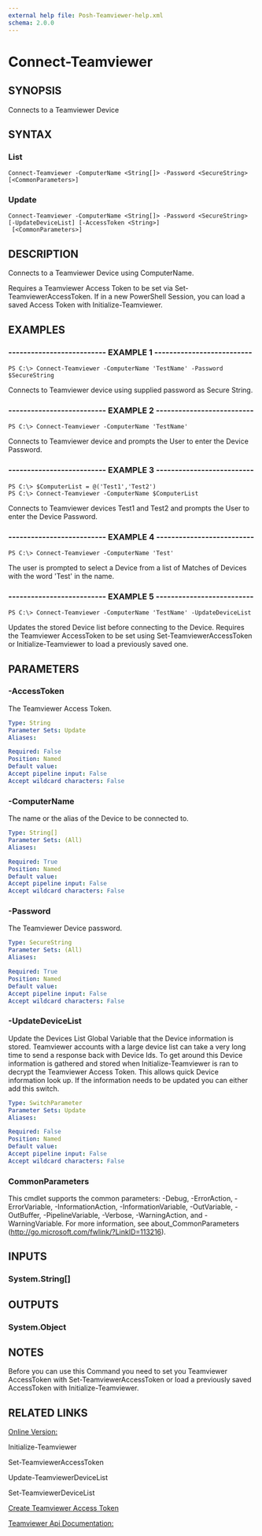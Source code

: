 ```yaml
---
external help file: Posh-Teamviewer-help.xml
schema: 2.0.0
---
```


# Connect-Teamviewer
## SYNOPSIS
Connects to a Teamviewer Device
## SYNTAX

### List
```
Connect-Teamviewer -ComputerName <String[]> -Password <SecureString> [<CommonParameters>]
```

### Update
```
Connect-Teamviewer -ComputerName <String[]> -Password <SecureString> [-UpdateDeviceList] [-AccessToken <String>]
 [<CommonParameters>]
```

## DESCRIPTION
Connects to a Teamviewer Device using ComputerName.

Requires a Teamviewer Access Token to be set via Set-TeamviewerAccessToken. If in a new PowerShell Session, you can load a saved Access Token with Initialize-Teamviewer.
## EXAMPLES

### -------------------------- EXAMPLE 1 --------------------------
```
PS C:\> Connect-Teamviewer -ComputerName 'TestName' -Password $SecureString
```

Connects to Teamviewer device using supplied password as Secure String. 
### -------------------------- EXAMPLE 2 --------------------------
```
PS C:\> Connect-Teamviewer -ComputerName 'TestName'
```

Connects to Teamviewer device and prompts the User to enter the Device Password.
### -------------------------- EXAMPLE 3 --------------------------
```
PS C:\> $ComputerList = @('Test1','Test2')
PS C:\> Connect-Teamviewer -ComputerName $ComputerList
```

Connects to Teamviewer devices Test1 and Test2 and prompts the User to enter the Device Password. 
### -------------------------- EXAMPLE 4 --------------------------
```
PS C:\> Connect-Teamviewer -ComputerName 'Test'
```

The user is prompted to select a Device from a list of Matches of Devices with the word 'Test' in the name.
### -------------------------- EXAMPLE 5 --------------------------
```
PS C:\> Connect-Teamviewer -ComputerName 'TestName' -UpdateDeviceList
```

Updates the stored Device list before connecting to the Device. Requires the Teamviewer AccessToken to be set using Set-TeamviewerAccessToken or Initialize-Teamviewer to load a previously saved one.
## PARAMETERS

### -AccessToken
The Teamviewer Access Token.



```yaml
Type: String
Parameter Sets: Update
Aliases: 

Required: False
Position: Named
Default value: 
Accept pipeline input: False
Accept wildcard characters: False
```

### -ComputerName
The name or the alias of the Device to be connected to.



```yaml
Type: String[]
Parameter Sets: (All)
Aliases: 

Required: True
Position: Named
Default value: 
Accept pipeline input: False
Accept wildcard characters: False
```

### -Password
The Teamviewer Device password.



```yaml
Type: SecureString
Parameter Sets: (All)
Aliases: 

Required: True
Position: Named
Default value: 
Accept pipeline input: False
Accept wildcard characters: False
```

### -UpdateDeviceList
Update the Devices List Global Variable that the Device information is stored. Teamviewer accounts with a large device list can take a very long time to send a response back with Device Ids. To get around this Device information is gathered and stored when Initialize-Teamviewer is ran to decrypt the Teamviewer Access Token. This allows quick Device information look up. If the information needs to be updated you can either add this switch.



```yaml
Type: SwitchParameter
Parameter Sets: Update
Aliases: 

Required: False
Position: Named
Default value: 
Accept pipeline input: False
Accept wildcard characters: False
```

### CommonParameters
This cmdlet supports the common parameters: -Debug, -ErrorAction, -ErrorVariable, -InformationAction, -InformationVariable, -OutVariable, -OutBuffer, -PipelineVariable, -Verbose, -WarningAction, and -WarningVariable. For more information, see about_CommonParameters (http://go.microsoft.com/fwlink/?LinkID=113216).
## INPUTS

### System.String[]

## OUTPUTS

### System.Object

## NOTES
Before you can use this Command you need to set you Teamviewer AccessToken with Set-TeamviewerAccessToken or load a previously saved AccessToken with Initialize-Teamviewer.
## RELATED LINKS

[Online Version:](https://github.com/gerane/Posh-Teamviewer/blob/master/docs/Connect-Teamviewer.md)

Initialize-Teamviewer

Set-TeamviewerAccessToken

Update-TeamviewerDeviceList

Set-TeamviewerDeviceList

[Create Teamviewer Access Token](https://integrate.teamviewer.com/en/develop/api/get-started/#createScript)

[Teamviewer Api Documentation:](https://integrate.teamviewer.com/en/develop/api/)




